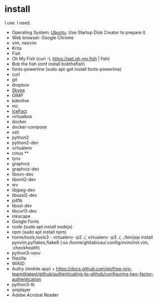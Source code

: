 # install
I use. I need.

* Operating System: [Ubuntu](https://ubuntu.com/). Use Startup Disk Creator to prepare it.
* Web browser: Google Chrome
* vim, neovim
* Krita
* Fish
* Oh My Fish (curl -L https://get.oh-my.fish | fish)
* Bob the fish (omf install bobthefish)
* fonts-powerline (sudo apt-get install fonts-powerline)
* curl
* git
* dropbox
* [Skype](https://www.skype.com/en/get-skype/)
* GIMP
* kdenlive
* mc
* [IceFact](https://icesoft.ro/)
* virtualbox
* docker
* docker-compose
* ssh
* python2
* python2-dev
* virtualenv
* cmus **
* lynx
* graphviz
* graphviz-dev
* libsvn-dev
* libxml2-dev
* wv
* libjpeg-dev
* libsasl2-dev
* pdftk
* libssl-dev
* libcurl3-dev
* inkscape
* Google Fonts
* node (sudo apt install nodejs)
* npm (sudo apt install npm)
* home/tools,tools3 - virtualenv -p2 ./, virtualenv -p3 ./, ./bin/pip install pynvim,pyflakes,flake8 (:so /home/ghitabizau/.config/nvim/init.vim, :checkhealth)
* python3-venv
* filezilla
* WiKID
* Authy (mobile app) + https://docs.github.com/en/free-pro-team@latest/github/authenticating-to-github/configuring-two-factor-authentication
* python3-tk
* smplayer
* Adobe Acrobat Reader
